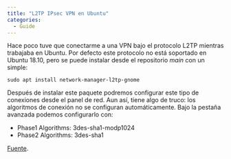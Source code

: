```yaml
---
title: "L2TP IPsec VPN en Ubuntu"
categories: 
  - Guide
---
```


Hace poco tuve que conectarme a una VPN bajo el protocolo L2TP mientras trabajaba en Ubuntu. Por defecto este protocolo no está soportado en Ubuntu 18.10, pero se puede instalar desde el repositorio _main_ con un simple:

```
sudo apt install network-manager-l2tp-gnome
```

Después de instalar este paquete podremos configurar este tipo de conexiones desde el panel de red. Aun así, tiene algo de truco: los algoritmos de conexión no se configuran automáticamente. Bajo la pestaña avanzada podemos configurarlo con:

 - Phase1 Algorithms: 3des-sha1-modp1024
 - Phase2 Algorithms: 3des-sha1

[Fuente](https://blog.valerauko.net/2018/05/19/ubuntu-18-04-l2tp-ipsec-vpn/).
